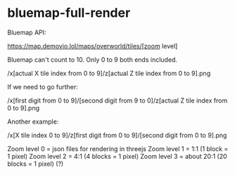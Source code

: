 # bluemap-full-render

Bluemap API:

https://map.demovio.lol/maps/overworld/tiles/[zoom level]

Bluemap can't count to 10. Only 0 to 9 both ends included.

/x[actual X tile index from 0 to 9]/z[actual Z tile index from 0 to 9].png

If we need to go further:

/x[first digit from 0 to 9]/[second digit from 9 to 0]/z[actual Z tile index from 0 to 9].png

Another example:

/x[X tile index 0 to 9]/z[first digit from 0 to 9]/[second digit from 0 to 9].png

Zoom level 0 = json files for rendering in threejs
Zoom level 1 = 1:1 (1 block = 1 pixel)
Zoom level 2 = 4:1 (4 blocks = 1 pixel)
Zoom level 3 = about 20:1 (20 blocks = 1 pixel) (?)

